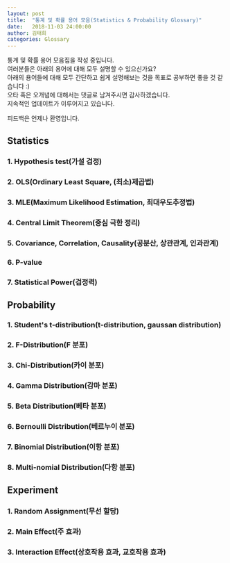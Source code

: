 ```yaml
---
layout: post
title:  "통계 및 확률 용어 모음(Statistics & Probability Glossary)"
date:   2018-11-03 24:00:00
author: 김태희
categories: Glossary
---
```


통계 및 확률 용어 모음집을 작성 중입니다.  
여러분들은 아래의 용어에 대해 모두 설명할 수 있으신가요?  
아래의 용어들에 대해 모두 간단하고 쉽게 설명해보는 것을 목표로 공부하면 좋을 것 같습니다 :)  
오타 혹은 오개념에 대해서는 댓글로 남겨주시면 감사하겠습니다.  
지속적인 업데이트가 이루어지고 있습니다.  

피드백은 언제나 환영입니다.

## Statistics

### 1. Hypothesis test(가설 검정)

### 2. OLS(Ordinary Least Square, (최소)제곱법)

### 3. MLE(Maximum Likelihood Estimation, 최대우도추정법)

### 4. Central Limit Theorem(중심 극한 정리)

### 5. Covariance, Correlation, Causality(공분산, 상관관계, 인과관계)

### 6. P-value

### 7. Statistical Power(검정력)

## Probability

### 1. Student's t-distribution(t-distribution, gaussan distribution)

### 2. F-Distribution(F 분포)

### 3. Chi-Distribution(카이 분포)

### 4. Gamma Distribution(감마 분포)

### 5. Beta Distribution(베타 분포)

### 6. Bernoulli Distribution(베르누이 분포)

### 7. Binomial Distribution(이항 분포)

### 8. Multi-nomial Distribution(다항 분포)

## Experiment

### 1. Random Assignment(무선 할당)

### 2. Main Effect(주 효과)

### 3. Interaction Effect(상호작용 효과, 교호작용 효과)

